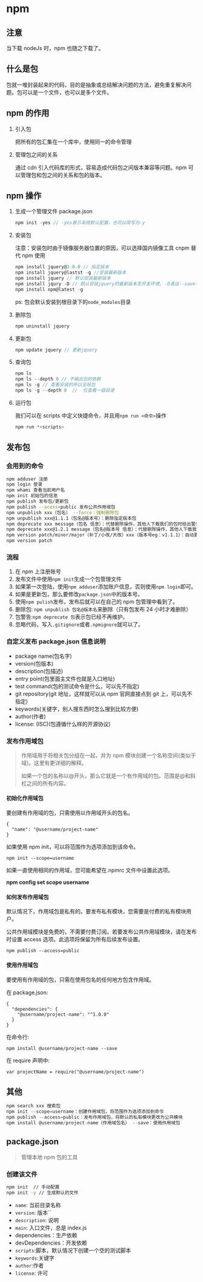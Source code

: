 # npm

## 注意

当下载 nodeJs 时，npm 也随之下载了。

## 什么是包

包就一堆封装起来的代码，目的是抽象或总结解决问题的方法，避免重复解决问题。包可以是一个文件，也可以是多个文件。

## npm 的作用

1. 引入包

   把所有的包汇集在一个库中，使用同一的命令管理

2. 管理包之间的关系

   通过 cdn 引入代码库的形式，容易造成代码包之间版本兼容等问题。npm 可以管理包和包之间的关系和包的版本。

## npm 操作

1. 生成一个管理文件 package.json

   ```js
   npm init -yes // -yes表示采用默认配置，也可以简写为-y
   ```

2. 安装包

   注意：安装包时由于镜像服务器位置的原因，可以选择国内镜像工具 cnpm 替代 npm 使用

   ```js
   npm install jquery@3.0.0 // 指定版本
   npm install jquery@lastst -g //安装最新版本
   npm install jquery // 默认安装最新版本
   npm install jqury -D // 默认安装jquery的最新版本至开发环境, -D表达--save-dev
   npm install npm@latest -g
   ```

   ps: 包会默认安装到根目录下的`node_modules`目录

3. 删除包

   ```js
   npm uninstall jquery
   ```

4. 更新包

   ```js
   npm update jquery // 更新jquery
   ```

5. 查询包

   ```js
   npm ls
   npm ls --depth 0 // 不输出包的依赖
   npm ls -g // 查看安装的所以全局包
   npm ls -g --depth 0  //	仅查看一级目录
   ```

6. 运行包

   我们可以在 scripts 中定义快捷命令，并且用`npm run <命令>`操作

   ```js
   npm run *<scripts>
   ```

## 发布包

### 会用到的命令

```sh
npm adduser 注册
npm login 登录
npm whami 查看当前用户名
npm init 初始包的信息
npm publish 发布包/更新包
npm publish --acess=public 发布公共作用域包
npm unpublish xxx（包名） --force：强制删除包
npm unpublish xxx@1.1.1（包名@版本号）：删除指定版本包
npm deprecate xxx message（包名 信息）：代替删除操作，其他人下载我们的包时给出警告
npm deprecate xxx@1.2.1 message（包名@版本号 信息）：代替删除操作，其他人下载我们指定版本的包时给出警告
npm version patch/minor/major（补丁/小改/大改）xxx（版本号eg：v1.1.1）：自动更新版本
npm version patch
```

### 流程

1. 在 npm 上注册账号
2. 发布文件中使用`npm init`生成一个包管理文件
3. 如果第一次登陆，使用`npm adduser`添加账户信息，否则使用`npm login`即可。
4. 如果是更新包，那么要修改`package.json`中的版本号。
5. 使用`npm pulish`发布，发布后就可以在自己的 npm 包管理中看到了。
6. 删除包: `npm unpublish 包名@版本名`来删除（只有包发布 24 小时才难删除）
7. 包警告:`npm deprecate 包`表示包已经不再维护。
8. 忽略代码，写入`.gitignore`或者`.npmignore`就可以了。

### 自定义发布 package.json 信息说明

- package name(包名字)
- version(包版本)
- description(包描述)
- entry point(包里面主文件也就是入口地址)
- test command(包的测试命令是什么，可以先不指定)
- git repository(git 地址，这样就可以从 npm 官网直接点到 git 上，可以先不指定)
- keywords(关键字，别人搜东西时怎么搜到比较方便)
- author(作者)
- license: (ISC)(包遵循什么样的开源协议)

### 发布作用域包

> 作用域用于将相关包分组在一起，并为 npm 模块创建一个名称空间(类似于域)。这里有更详细的解释。
>
> 如果一个包的名称以@开头，那么它就是一个有作用域的包。范围是@和斜杠之间的所有内容。

#### 初始化作用域包

要创建有作用域的包，只需使用以作用域开头的包名。

```
{
  "name": "@username/project-name"
}
```

如果使用 npm init，可以将范围作为选项添加到该命令。

```
npm init --scope=username
```

如果一直使用相同的作用域，您可能希望在.npmrc 文件中设置此选项。

**npm config set scope username**

#### 如何发布作用域包

默认情况下，作用域包是私有的。要发布私有模块，您需要是付费的私有模块用户。

公共作用域模块是免费的，不需要付费订阅。若要发布公共作用域模块，请在发布时设置 access 选项。此选项将保留为所有后续发布设置。

```
npm publish --access=public
```

#### 使用作用域包

要使用有作用域的包，只需在使用包名的任何地方包含作用域。

在 package.json:

```
{
  "dependencies": {
    "@username/project-name": "^1.0.0"
  }
}
```

在命令行:

```
npm install @username/project-name --save
```

在 require 声明中:

```
var projectName = require("@username/project-name")
```

## 其他

```js
npm search xxx 搜索包
npm init --scope=username：创建作用域包，将范围作为选项添加到命令
npm publish --access=public：发布作用域包，将默认的私有模块更改为公共模块
npm install @username/project-name（作用域包名） --save：使用作用域包
```

## package.json

> 管理本地 npm 包的工具

### 创建该文件

```sh
npm init  // 手动配置
npm init -y // 生成默认的文件
```

- `name`: 当前目录名称
- `version`: 版本``
- `description`: 说明
- `main`: 入口文件，总是 index.js
- dependencies：生产依赖
- devDependencies：开发依赖
- `scripts`:脚本，默认情况下创建一个空的测试脚本
- `keywords`:关键字
- `author`:作者
- `license`: 许可
